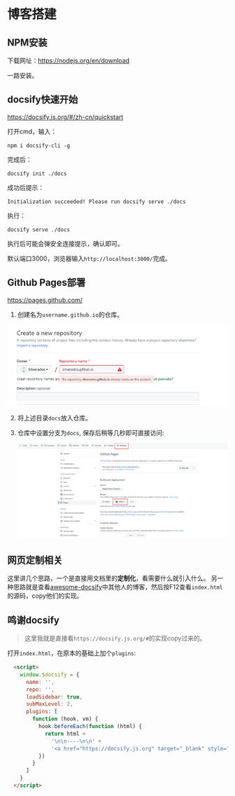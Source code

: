 

# 博客搭建

## NPM安装

下载网址：https://nodejs.org/en/download

一路安装。

## docsify快速开始

https://docsify.js.org/#/zh-cn/quickstart



打开cmd，输入：

```shell
npm i docsify-cli -g
```



完成后：

```shell
docsify init ./docs
```



成功后提示：

```shell
Initialization succeeded! Please run docsify serve ./docs
```



执行：

```shell
docsify serve ./docs
```

执行后可能会弹安全连接提示，确认即可。



默认端口3000，浏览器输入`http://localhost:3000/`完成。



## Github Pages部署

https://pages.github.com/



1. 创建名为`username.github.io`的仓库。

![image-20230410101521769](../_images/image-20230410101521769.png)

2. 将上述目录`docs`放入仓库。

3. 仓库中设置分支为`docs`, 保存后稍等几秒即可直接访问:

   ![image-20230410101940885](../_images/image-20230410101940885.png)

## 网页定制相关
这里讲几个思路，一个是直接用文档里的**定制化**，看需要什么就引入什么。
另一种思路就是查看[awesome-docsify](https://docsify.js.org/#/zh-cn/awesome)中其他人的博客，然后按F12查看`index.html`的源码，copy他们的实现。

## 鸣谢docsify
> 这里我就是直接看`https://docsify.js.org/#`的实现copy过来的。

打开`index.html`，在原本的基础上加个`plugins`:
```html
  <script>
    window.$docsify = {
      name: '',
      repo: '',
      loadSidebar: true,
      subMaxLevel: 2,
      plugins: [
        function (hook, vm) {
          hook.beforeEach(function (html) {
            return html +
              '\n\n----\n\n' +
              '<a href="https://docsify.js.org" target="_blank" style="color: inherit; font-weight: normal; text-decoration: none;">Powered by <span style="color:green;text-decoration:underline;">docsify</span></a>'
          })
        }
      ]
    }
  </script>
```



